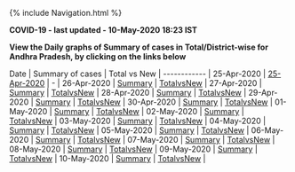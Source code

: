 {% include Navigation.html %}


**COVID-19 - last updated - 10-May-2020 18:23 IST**

**View the Daily graphs of Summary of cases in Total/District-wise for Andhra Pradesh, by clicking on the links below**

Date | Summary of cases | Total vs New  |
------------ |
25-Apr-2020 | <a href="https://deepuhub.github.io/COVID-19/pages/20200425" target="_blank">25-Apr-2020<a/> | - |
26-Apr-2020 | <a href="https://deepuhub.github.io/COVID-19/pages/20200426-Summary" target="_blank">Summary<a/> | <a href="https://deepuhub.github.io/COVID-19/pages/20200426-TotalvsNew" target="_blank">TotalvsNew<a/> |
27-Apr-2020 | <a href="https://deepuhub.github.io/COVID-19/pages/20200427-Summary" target="_blank">Summary<a/> | <a href="https://deepuhub.github.io/COVID-19/pages/20200427-TotalvsNew" target="_blank">TotalvsNew<a/> |
28-Apr-2020 | <a href="https://deepuhub.github.io/COVID-19/pages/20200428-Summary" target="_blank">Summary<a/> | <a href="https://deepuhub.github.io/COVID-19/pages/20200428-TotalvsNew" target="_blank">TotalvsNew<a/> |
29-Apr-2020 | <a href="https://deepuhub.github.io/COVID-19/pages/20200429-Summary" target="_blank">Summary<a/> | <a href="https://deepuhub.github.io/COVID-19/pages/20200429-TotalvsNew" target="_blank">TotalvsNew<a/> |
30-Apr-2020 | <a href="https://deepuhub.github.io/COVID-19/pages/20200430-Summary" target="_blank">Summary<a/> | <a href="https://deepuhub.github.io/COVID-19/pages/20200430-TotalvsNew" target="_blank">TotalvsNew<a/> |
01-May-2020 | <a href="https://deepuhub.github.io/COVID-19/pages/20200501-Summary" target="_blank">Summary<a/> | <a href="https://deepuhub.github.io/COVID-19/pages/20200501-TotalvsNew" target="_blank">TotalvsNew<a/> |
02-May-2020 | <a href="https://deepuhub.github.io/COVID-19/pages/20200502-Summary" target="_blank">Summary<a/> | <a href="https://deepuhub.github.io/COVID-19/pages/20200502-TotalvsNew" target="_blank">TotalvsNew<a/> |
03-May-2020 | <a href="https://deepuhub.github.io/COVID-19/pages/20200503-Summary" target="_blank">Summary<a/> | <a href="https://deepuhub.github.io/COVID-19/pages/20200503-TotalvsNew" target="_blank">TotalvsNew<a/> |
04-May-2020 | <a href="https://deepuhub.github.io/COVID-19/pages/20200504-Summary" target="_blank">Summary<a/> | <a href="https://deepuhub.github.io/COVID-19/pages/20200504-TotalvsNew" target="_blank">TotalvsNew<a/> |
05-May-2020 | <a href="https://deepuhub.github.io/COVID-19/pages/20200505-Summary" target="_blank">Summary<a/> | <a href="https://deepuhub.github.io/COVID-19/pages/20200505-TotalvsNew" target="_blank">TotalvsNew<a/> |
06-May-2020 | <a href="https://deepuhub.github.io/COVID-19/pages/20200506-Summary" target="_blank">Summary<a/> | <a href="https://deepuhub.github.io/COVID-19/pages/20200506-TotalvsNew" target="_blank">TotalvsNew<a/> |
07-May-2020 | <a href="https://deepuhub.github.io/COVID-19/pages/20200507-Summary" target="_blank">Summary<a/> | <a href="https://deepuhub.github.io/COVID-19/pages/20200507-TotalvsNew" target="_blank">TotalvsNew<a/> |
08-May-2020 | <a href="https://deepuhub.github.io/COVID-19/pages/20200508-Summary" target="_blank">Summary<a/> | <a href="https://deepuhub.github.io/COVID-19/pages/20200508-TotalvsNew" target="_blank">TotalvsNew<a/> |
09-May-2020 | <a href="https://deepuhub.github.io/COVID-19/pages/20200509-Summary" target="_blank">Summary<a/> | <a href="https://deepuhub.github.io/COVID-19/pages/20200509-TotalvsNew" target="_blank">TotalvsNew<a/> |
10-May-2020 | <a href="https://deepuhub.github.io/COVID-19/pages/20200510-Summary" target="_blank">Summary<a/> | <a href="https://deepuhub.github.io/COVID-19/pages/20200510-TotalvsNew" target="_blank">TotalvsNew<a/> |